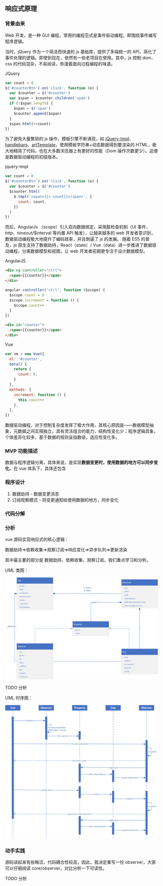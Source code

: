 ## 响应式原理

### 背景由来

Web 开发，是一种 GUI 编程，常用的编程范式是事件驱动编程，即围绕事件编写程序逻辑。

当时，jQuery 作为一个简洁而快速的 js 基础库，提供了多端统一的 API，简化了事件处理的逻辑。即使到现在，依然有一些老项目在使用。其中，js 控制 dom、css 的代码混杂，不易阅读，弥漫着面向过程编程的味道。

JQuery

```javascript
var count = 0
$('#counterBtn').on('click', function (e) {
  var $counter = $('#counter')
  var $span = $counter.children('span')
  if (!$span.length) {
    $span = $('span')
    $counter.append($span)
  }
  $span.html(++count)
})
```

为了避免大量繁琐的 js 操作，模板引擎不断涌现，如 [jQuery-tmpl](https://github.com/BorisMoore/jquery-tmpl)、[handlebars](https://github.com/handlebars-lang/handlebars.js)、[artTemplate](https://github.com/aui/art-template)，使用模板字符串+动态数据得到要渲染的 HTML，极大地精简了代码，也在大多数浏览器上有更好的性能（Dom 操作次数更少）。这便是数据驱动编程的初级版本。

jquery-tmpl

```javascript
var count = 0
$('#counterBtn').on('click', function (e) {
  var $counter = $('#counter')
  $counter.html(
    $.tmpl('<span>{{= count}}</span>', {
      count: count,
    })
  )
})
```

而后，AngularJs （scope）引入双向数据绑定，采用脏检查机制（UI 事件、$http、$timeout/\$interval 等内置 API 触发），让越来越多的 web 开发者意识到，数据驱动编程极大地提升了编码效率，并且倒逼了 js 的发展。 随着 ES5 的普及，js 原生支持了数据劫持，React（state）/ Vue（data）进一步推进了数据驱动编程，分离数据模型和视图，让 web 开发者前期更专注于设计数据模型。

AngularJS

```html
<div ng-controller="ctrl">
  <span>{{counter}}</span>
</div>
```

```javascript
angular.controller('ctrl', function ($scope) {
  $scope.count = 0
  $scope.increment = function () {
    $scope.count++
  }
})
```

```html
<div id="counter">
  <span>{{counter}}</span>
</div>
```

Vue

```javascript
var vm = new Vue({
  el: '#counter',
  data() {
    return {
      count: 0,
    }
  },
  methods: {
    increment: function () {
      this.count++
    },
  },
})
```

数据驱动编程，对于控制复杂度发挥了极大作用，其核心原因是——数据模型抽象，元数据之间互相独立，具有灵活组合的能力，结构性变化少；程序逻辑具象，个体差异化较多，基于数据的规则呈指数级，适应性变化多。

### MVP 功能描述

数据与程序逻辑分离，具体来说，是实现**数据变更时，使用数据的地方可以同步变化**。在 vue 体系下，具体还包含

### 程序设计

1. 数据劫持 - 数据变更消息
2. 订阅观察模式 - 将变更通知给使用数据的地方，同步变化

### 代码分解

### 分析

vue 源码实现响应式的核心逻辑：

数据劫持=>依赖收集=>观察订阅=>响应变化=>异步队列=>更新渲染

其中最主要的部分是 数据劫持、依赖收集、观察订阅，我们重点学习和分析。

UML 类图：

![类图](uml/class.jpg?raw=true)

TODO 分析

UML 时序图：

![时序图](uml/sequence.png?raw=true)

### 动手实践

源码读起来有些晦涩，代码耦合性较高，因此，我决定重写一份 observer，大家可以仔细阅读 core/observer，对比分析一下可读性。

TODO 分析
